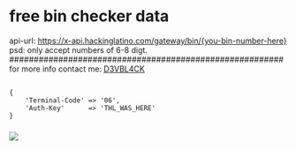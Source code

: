 # free bin checker data
api-url: https://x-api.hackinglatino.com/gateway/bin/{you-bin-number-here} <br>
psd: only accept numbers of 6-8 digt. <br>
########################################################<br>
for more info contact me: <a href="https://www.facebook.com/d3v.black">D3VBL4CK</a> <br>

<code>
{
    'Terminal-Code' => '06',
    'Auth-Key'      => 'THL_WAS_HERE'
}
<code>

<img src="https://i.imgsafe.org/85/85dfe96022.png">
